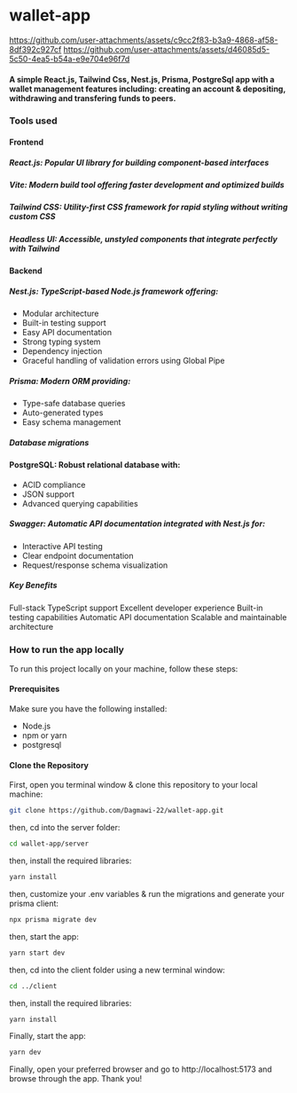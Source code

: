 # wallet-app

https://github.com/user-attachments/assets/c9cc2f83-b3a9-4868-af58-8df392c927cf
https://github.com/user-attachments/assets/d46085d5-5c50-4ea5-b54a-e9e704e96f7d

#### A simple React.js, Tailwind Css, Nest.js, Prisma, PostgreSql app with a wallet management features including: creating an account & depositing, withdrawing and transfering funds to peers.

### Tools used

#### Frontend
##### React.js: Popular UI library for building component-based interfaces
##### Vite: Modern build tool offering faster development and optimized builds
##### Tailwind CSS: Utility-first CSS framework for rapid styling without writing custom CSS
##### Headless UI: Accessible, unstyled components that integrate perfectly with Tailwind
#### Backend
##### Nest.js: TypeScript-based Node.js framework offering:
- Modular architecture
- Built-in testing support
- Easy API documentation
- Strong typing system
- Dependency injection
- Graceful handling of validation errors using Global Pipe
##### Prisma: Modern ORM providing:
- Type-safe database queries
- Auto-generated types
- Easy schema management
##### Database migrations
#### PostgreSQL: Robust relational database with:
- ACID compliance
- JSON support
- Advanced querying capabilities
##### Swagger: Automatic API documentation integrated with Nest.js for:
- Interactive API testing
- Clear endpoint documentation
- Request/response schema visualization
##### Key Benefits
Full-stack TypeScript support
Excellent developer experience
Built-in testing capabilities
Automatic API documentation
Scalable and maintainable architecture

### How to run the app locally

To run this project locally on your machine, follow these steps:

#### Prerequisites

Make sure you have the following installed:
- Node.js
- npm or yarn
- postgresql 
  

#### Clone the Repository

First, open you terminal window & clone this repository to your local machine:
```bash
git clone https://github.com/Dagmawi-22/wallet-app.git
```
then, cd into the server folder:

```bash
cd wallet-app/server
```
then, install the required libraries:
```bash
yarn install
```

then, customize your .env variables & run the migrations and generate your prisma client:
```bash
npx prisma migrate dev
```

then, start the app:
```bash
yarn start dev
```
then, cd into the client folder using a new terminal window:

```bash
cd ../client
```
then, install the required libraries:
```bash
yarn install
```
Finally, start the app:
```bash
yarn dev
```

Finally, open your preferred browser and go to http://localhost:5173 and browse through the app.
Thank you!


